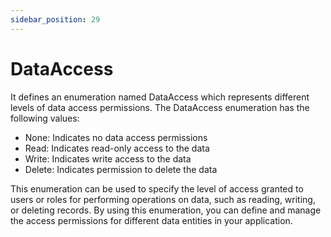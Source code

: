 ```yaml
---
sidebar_position: 29
---
```

# DataAccess

It defines an enumeration named DataAccess which represents different levels of data access permissions. The DataAccess enumeration has the following values:

- None: Indicates no data access permissions
- Read: Indicates read-only access to the data
- Write: Indicates write access to the data
- Delete: Indicates permission to delete the data

This enumeration can be used to specify the level of access granted to users or roles for performing operations on data, such as reading, writing, or deleting records. By using this enumeration, you can define and manage the access permissions for different data entities in your application.
